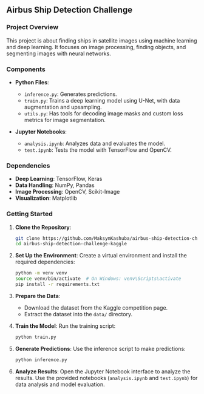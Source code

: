 ## Airbus Ship Detection Challenge

### Project Overview
This project is about finding ships in satellite images using machine learning and deep learning. It focuses on image processing, finding objects, and segmenting images with neural networks.

### Components
- **Python Files**: 
  - `inference.py`: Generates predictions.
  - `train.py`: Trains a deep learning model using U-Net, with data augmentation and upsampling.
  - `utils.py`: Has tools for decoding image masks and custom loss metrics for image segmentation.
  
- **Jupyter Notebooks**: 
  - `analysis.ipynb`: Analyzes data and evaluates the model.
  - `test.ipynb`: Tests the model with TensorFlow and OpenCV.

### Dependencies
- **Deep Learning**: TensorFlow, Keras
- **Data Handling**: NumPy, Pandas
- **Image Processing**: OpenCV, Scikit-Image
- **Visualization**: Matplotlib

### Getting Started
1. **Clone the Repository**:
   ```bash
   git clone https://github.com/MaksymKashuba/airbus-ship-detection-challenge-kaggle.git
   cd airbus-ship-detection-challenge-kaggle
   ```

2. **Set Up the Environment**:
   Create a virtual environment and install the required dependencies:
   ```bash
   python -m venv venv
   source venv/bin/activate  # On Windows: venv\Scripts\activate
   pip install -r requirements.txt
   ```

3. **Prepare the Data**:
   - Download the dataset from the Kaggle competition page.
   - Extract the dataset into the `data/` directory.

4. **Train the Model**:
   Run the training script:
   ```bash
   python train.py
   ```

5. **Generate Predictions**:
   Use the inference script to make predictions:
   ```bash
   python inference.py
   ```

6. **Analyze Results**:
   Open the Jupyter Notebook interface to analyze the results. Use the provided notebooks (`analysis.ipynb` and `test.ipynb`) for data analysis and model evaluation.
